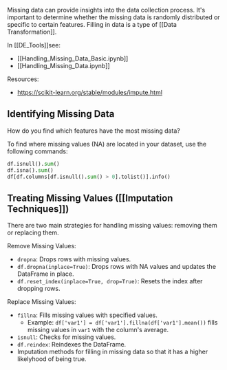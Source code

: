 Missing data can provide insights into the data collection process. It's important to determine whether the missing data is randomly distributed or specific to certain features. Filling in data is a type of [[Data Transformation]].

In [[DE_Tools]]see: 
- [[Handling_Missing_Data_Basic.ipynb]]
- [[Handling_Missing_Data.ipynb]]

Resources:
- https://scikit-learn.org/stable/modules/impute.html
## Identifying Missing Data
How do you find which features have the most missing data?

To find where missing values (NA) are located in your dataset, use the following commands:
```python
df.isnull().sum()
df.isna().sum()
df[df.columns[df.isnull().sum() > 0].tolist()].info()
```
## Treating Missing Values ([[Imputation Techniques]])

There are two main strategies for handling missing values: removing them or replacing them.

Remove Missing Values:
  - `dropna`: Drops rows with missing values.
  - `df.dropna(inplace=True)`: Drops rows with NA values and updates the DataFrame in place.
  - `df.reset_index(inplace=True, drop=True)`: Resets the index after dropping rows.

Replace Missing Values:
  - `fillna`: Fills missing values with specified values.
	- Example: `df['var1'] = df['var1'].fillna(df['var1'].mean())` fills missing values in `var1` with the column's average.  
  - `isnull`: Checks for missing values.
  - `df.reindex`: Reindexes the DataFrame.
  - Imputation methods for filling in missing data so that it has a higher likelyhood of being true.

